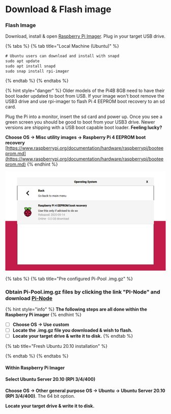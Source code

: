 # Download & Flash image

### Flash Image

Download, install & open [Raspberry Pi Imager](https://github.com/raspberrypi/rpi-imager/releases/latest). Plug in your target USB drive.

{% tabs %}
{% tab title="Local Machine \(Ubuntu\)" %}
```text
# Ubuntu users can download and install with snapd
sudo apt update
sudo apt install snapd
sudo snap install rpi-imager
```
{% endtab %}
{% endtabs %}

{% hint style="danger" %}
Older models of the Pi4B 8GB need to have their boot loader updated to boot from USB. If your image won't boot remove the USB3 drive and use rpi-imager to flash Pi 4 EEPROM boot recovery to an sd card.

Plug the Pi into a monitor, insert the sd card and power up. Once you see a green screen you should be good to boot from your USB3 drive. Newer versions are shipping with a USB boot capable boot loader. **Feeling lucky?**

**Choose OS -&gt; Misc utility images -&gt; Raspberry Pi 4 EEPROM boot recovery** [https://www.raspberrypi.org/documentation/hardware/raspberrypi/booteeprom.md](https://www.raspberrypi.org/documentation/hardware/raspberrypi/booteeprom.md) 
{% endhint %}

![](../../.gitbook/assets/otgpoltut.png)

{% tabs %}
{% tab title="Pre configured Pi-Pool .img.gz" %}
### Obtain Pi-Pool.img.gz files by clicking the link "PI-Node" and download [Pi-Node](https://db.adamantium.online/Pi-Node.img.gz) 

{% hint style="info" %}
**The following steps are all done within the Raspberry Pi imager**
{% endhint %}

* [ ] **Choose OS -&gt; Use custom**
* [ ] **Locate the .img.gz file you downloaded & wish to flash.**
* [ ] **Locate your target drive & write it to disk.**
{% endtab %}

{% tab title="Fresh Ubuntu 20.10 installation" %}

{% endtab %}
{% endtabs %}

#### Within Raspberry Pi Imager

#### Select Ubuntu Server 20.10 \(RPI 3/4/400\)

**Choose OS -&gt; Other general purpose OS -&gt; Ubuntu -&gt; Ubuntu Server 20.10 \(RPI 3/4/400\)**. The 64 bit option.

**Locate your target drive & write it to disk.**

